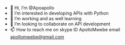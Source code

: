 - 👋 Hi, I’m @Apoapollo
- 👀 I’m interested in developing APIs with Python
- 🌱 I’m working and as well learning 
- 💞️ I’m looking to collaborate on API development
- 📫 How to reach me on skype ID ApolloMwebe email apollomwebe@gmail.com

<!---
Apoapollo/Apoapollo is a ✨ special ✨ repository because its `README.md` (this file) appears on your GitHub profile.
You can click the Preview link to take a look at your changes.
--->
